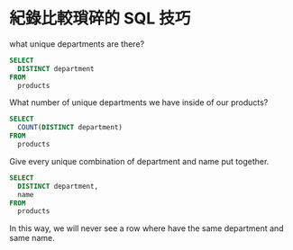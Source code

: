 
# 紀錄比較瑣碎的 SQL 技巧

what unique departments are there?

```sql
SELECT
  DISTINCT department
FROM
  products
```

What number of unique departments we have inside of our products?

```sql
SELECT
  COUNT(DISTINCT department)
FROM
  products
```

Give every unique combination of department and name put together. 
```sql
SELECT
  DISTINCT department,
  name
FROM
  products
```

In this way, we will never see a row where have the same department and same name.